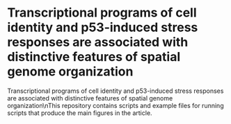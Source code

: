 # Transcriptional programs of cell identity and p53-induced stress responses are associated with distinctive features of spatial genome organization
Transcriptional programs of cell identity and p53-induced stress responses are associated with distinctive features of spatial genome organization\nThis repository contains scripts and example files for running scripts that produce the main figures in the article.
